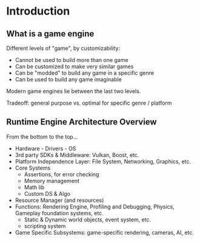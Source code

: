 # Introduction

## What is a game engine

Different levels of "game", by customizability:

- Cannot be used to build more than one game
- Can be customized to make very similar games
- Can be "modded" to build any game in a specific genre
- Can be used to build any game imaginable

Modern game engines lie between the last two levels.

Tradeoff: general purpose vs. optimal for specific genre / platform

## Runtime Engine Architecture Overview

From the bottom to the top...

- Hardware - Drivers - OS
- 3rd party SDKs & Middleware: Vulkan, Boost, etc.
- Platform Independence Layer: File System, Networking, Graphics, etc.
- Core Systems
  - Assertions, for error checking
  - Memory management
  - Math lib
  - Custom DS & Algo
- Resource Manager (and resources)
- Functions: Rendering Engine, Profiling and Debugging, Physics, Gameplay foundation systems, etc.
  - Static & Dynamic world objects, event system, etc.
  - scripting system
- Game Specific Subsystems: game-specific rendering, cameras, AI, etc.